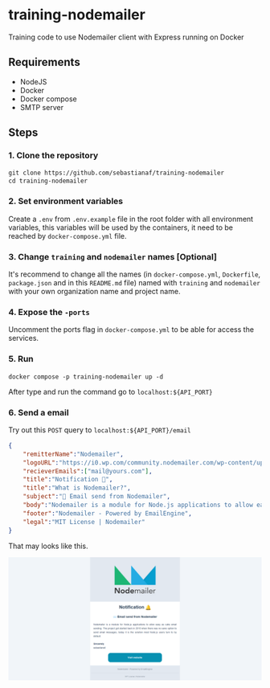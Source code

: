 # training-nodemailer

Training code to use Nodemailer client with Express running on Docker

## Requirements

- NodeJS
- Docker
- Docker compose
- SMTP server

## Steps

### 1. Clone the repository

```shell
git clone https://github.com/sebastianaf/training-nodemailer
cd training-nodemailer
```

### 2. Set environment variables

Create a `.env` from `.env.example` file in the root folder with all environment variables, this variables will be used by the containers, it need to be reached by `docker-compose.yml` file.

### 3. Change `training` and `nodemailer` names [Optional]

It's recommend to change all the names (in `docker-compose.yml`, `Dockerfile`, `package.json` and in this `README.md` file) named with `training` and `nodemailer` with your own organization name and project name.

### 4. Expose the `-ports`

Uncomment the ports flag in `docker-compose.yml` to be able for access the services.

### 5. Run

```shell
docker compose -p training-nodemailer up -d
```

After type and run the command go to `localhost:${API_PORT}`

### 6. Send a email

Try out this `POST` query to `localhost:${API_PORT}/email`

```JSON
{
    "remitterName":"Nodemailer",
	"logoURL":"https://i0.wp.com/community.nodemailer.com/wp-content/uploads/2015/10/n2-2.png",
	"recieverEmails":["mail@yours.com"],
	"title":"Notification 🔔",
	"title":"What is Nodemailer?",
	"subject":"📨 Email send from Nodemailer",
	"body":"Nodemailer is a module for Node.js applications to allow easy as cake email sending. The project got started back in 2010 when there was no sane option to send email messages, today it is the solution most Node.js users turn to by default.<br><br><strong>Sincerely</strong><br>sebastianaf.",
    "footer":"Nodemailer - Powered by EmailEngine",
	"legal":"MIT License | Nodemailer"
}

```
That may looks like this.

![Email preview](https://github.com/sebastianaf/training-nodemailer/blob/main/preview.png?raw=true)
